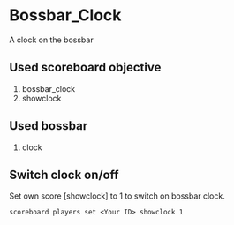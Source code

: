 
# Bossbar_Clock

 A clock on the bossbar

## Used scoreboard objective

1. bossbar_clock
2. showclock

## Used bossbar

1. clock

## Switch clock on/off

Set own score [showclock] to 1 to switch on bossbar clock.

```text
scoreboard players set <Your ID> showclock 1
```
